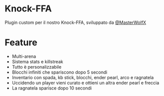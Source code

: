 # Knock-FFA

Plugin custom per il nostro Knock-FFA, sviluppato da [@MasterWolfX](https://github.com/MasterWolfx)

# Feature
- Multi-arena
- Sistema stats e killstreak
- Tutto è personalizzabile
- Blocchi infiniti che spariscono dopo 5 secondi
- Inventario con spada, kb stick, blocchi, ender pearl, arco e ragnatela
- Uccidendo un player vieni curato e ottieni un altra ender pearl e freccia
- La ragnatela sparisce dopo 10 secondi
